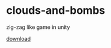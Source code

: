 # clouds-and-bombs
zig-zag like game in unity

[download](https://cafebazaar.ir/app/com.NavidAdelpour.CloudsAndBombs?l=en)
